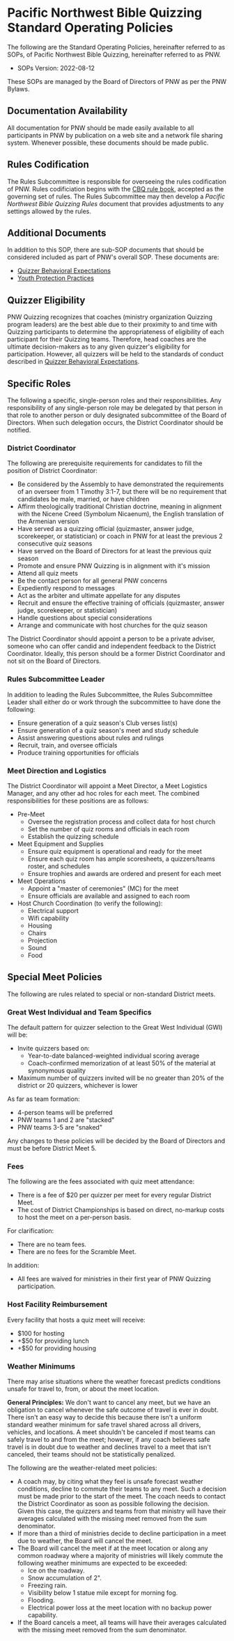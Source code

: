 # Pacific Northwest Bible Quizzing Standard Operating Policies

The following are the Standard Operating Policies, hereinafter referred to as SOPs, of Pacific Northwest Bible Quizzing, hereinafter referred to as PNW.

- SOPs Version: 2022-08-12

These SOPs are managed by the Board of Directors of PNW as per the PNW Bylaws.

## Documentation Availability

All documentation for PNW should be made easily available to all participants in PNW by publication on a web site and a network file sharing system. Whenever possible, these documents should be made public.

## Rules Codification

The Rules Subcommittee is responsible for overseeing the rules codification of PNW. Rules codificiation begins with the [CBQ rule book](https://cbqz.org/rules/CBQ_rule_book.md), accepted as the governing set of rules. The Rules Subcommittee may then develop a *Pacific Northwest Bible Quizzing Rules* document that provides adjustments to any settings allowed by the rules.

## Additional Documents

In addition to this SOP, there are sub-SOP documents that should be considered included as part of PNW's overall SOP. These documents are:

- [Quizzer Behavioral Expectations](behavioral_expectations.md)
- [Youth Protection Practices](youth_protection_practices.md)

## Quizzer Eligibility

PNW Quizzing recognizes that coaches (ministry organization Quizzing program leaders) are the best able due to their proximity to and time with Quizzing participants to determine the appropriateness of eligibility of each participant for their Quizzing teams. Therefore, head coaches are the ultimate decision-makers as to any given quizzer's eligibility for participation. However, all quizzers will be held to the standards of conduct described in [Quizzer Behavioral Expectations](behavioral_expectations.md).

## Specific Roles

The following a specific, single-person roles and their responsibilities. Any responsibility of any single-person role may be delegated by that person in that role to another person or duly designated subcommittee of the Board of Directors. When such delegation occurs, the District Coordinator should be notified.

### District Coordinator

The following are prerequisite requirements for candidates to fill the position of District Coordinator:

- Be considered by the Assembly to have demonstrated the requirements of an overseer from 1 Timothy 3:1-7, but there will be no requirement that candidates be male, married, or have children
- Affirm theologically traditional Christian doctrine, meaning in alignment with the Nicene Creed (Symbolum Nicaenum), the English translation of the Armenian version
- Have served as a quizzing official (quizmaster, answer judge, scorekeeper, or statistician) or coach in PNW for at least the previous 2 consecutive quiz seasons
- Have served on the Board of Directors for at least the previous quiz season
- Promote and ensure PNW Quizzing is in alignment with it's mission
- Attend all quiz meets
- Be the contact person for all general PNW concerns
- Expediently respond to messages
- Act as the arbiter and ultimate appellate for any disputes
- Recruit and ensure the effective training of officials (quizmaster, answer judge, scorekeeper, or statistician)
- Handle questions about special considerations
- Arrange and communicate with host churches for the quiz season

The District Coordinator should appoint a person to be a private adviser, someone who can offer candid and independent feedback to the District Coordinator. Ideally, this person should be a former District Coordinator and not sit on the Board of Directors.

### Rules Subcommittee Leader

In addition to leading the Rules Subcommittee, the Rules Subcommittee Leader shall either do or work through the subcommittee to have done the following:

- Ensure generation of a quiz season's Club verses list(s)
- Ensure generation of a quiz season's meet and study schedule
- Assist answering questions about rules and rulings
- Recruit, train, and oversee officials
- Produce training opportunities for officials

### Meet Direction and Logistics

The District Coordinator will appoint a Meet Director, a Meet Logistics Manager, and any other ad hoc roles for each meet. The combined responsibilities for these positions are as follows:

- Pre-Meet
    - Oversee the registration process and collect data for host church
    - Set the number of quiz rooms and officials in each room
    - Establish the quizzing schedule
- Meet Equipment and Supplies
    - Ensure quiz equipment is operational and ready for the meet
    - Ensure each quiz room has ample scoresheets, a quizzers/teams roster, and schedules
    - Ensure trophies and awards are ordered and present for each meet
- Meet Operations
    - Appoint a "master of ceremonies" (MC) for the meet
    - Ensure officials are available and assigned to each room
- Host Church Coordination (to verify the following):
    - Electrical support
    - Wifi capability
    - Housing
    - Chairs
    - Projection
    - Sound
    - Food

## Special Meet Policies

The following are rules related to special or non-standard District meets.

### Great West Individual and Team Specifics

The default pattern for quizzer selection to the Great West Individual (GWI) will be:

- Invite quizzers based on:
    - Year-to-date balanced-weighted individual scoring average
    - Coach-confirmed memorization of at least 50% of the material at synonymous quality
- Maximum number of quizzers invited will be no greater than 20% of the district or 20 quizzers, whichever is lower

As far as team formation:

- 4-person teams will be preferred
- PNW teams 1 and 2 are "stacked"
- PNW teams 3-5 are "snaked"

Any changes to these policies will be decided by the Board of Directors and must be before District Meet 5.

### Fees

The following are the fees associated with quiz meet attendance:

- There is a fee of $20 per quizzer per meet for every regular District Meet.
- The cost of District Championships is based on direct, no-markup costs to host the meet on a per-person basis.

For clarification:

- There are no team fees.
- There are no fees for the Scramble Meet.

In addition:

- All fees are waived for ministries in their first year of PNW Quizzing participation.

### Host Facility Reimbursement

Every facility that hosts a quiz meet will receive:

- $100 for hosting
- +$50 for providing lunch
- +$50 for providing housing

### Weather Minimums

There may arise situations where the weather forecast predicts conditions unsafe for travel to, from, or about the meet location.

**General Principles:** We don't want to cancel any meet, but we have an obligation to cancel whenever the safe outcome of travel is ever in doubt. There isn't an easy way to decide this because there isn't a uniform standard weather minimum for safe travel shared across all drivers, vehicles, and locations. A meet shouldn't be canceled if most teams can safely travel to and from the meet; however, if any coach believes safe travel is in doubt due to weather and declines travel to a meet that isn't canceled, their teams should not be statistically penalized.

The following are the weather-related meet policies:

- A coach may, by citing what they feel is unsafe forecast weather conditions, decline to commute their teams to any meet. Such a decision must be made prior to the start of the meet. The coach needs to contact the District Coordinator as soon as possible following the decision. Given this case, the quizzers and teams from that ministry will have their averages calculated with the missing meet removed from the sum denominator.
- If more than a third of ministries decide to decline participation in a meet due to weather, the Board will cancel the meet.
- The Board will cancel the meet if at the meet location or along any common roadway where a majority of ministries will likely commute the following weather minimums are expected to be exceeded:
    - Ice on the roadway.
    - Snow accumulation of 2".
    - Freezing rain.
    - Visibility below 1 statue mile except for morning fog.
    - Flooding.
    - Electrical power loss at the meet location with no backup power capability.
- If the Board cancels a meet, all teams will have their averages calculated with the missing meet removed from the sum denominator.

